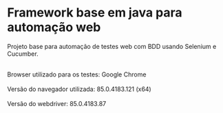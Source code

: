 # Framework base em java para automação web

Projeto base para automação de testes web com BDD usando Selenium e Cucumber.
<div class="corpo_mensagem">
    <p>
      <br>Browser utilizado para os testes: Google Chrome</br>
      <br>Versão do navegador utilizada: 85.0.4183.121 (x64)</br>
      <br>Versão do webdriver: 85.0.4183.87</br>
    </p>
</div>

